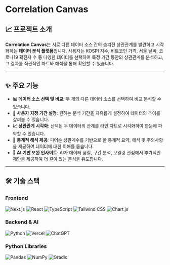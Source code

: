 # Correlation Canvas

## 📈 프로젝트 소개

**Correlation Canvas**는 서로 다른 데이터 소스 간의 숨겨진 상관관계를 발견하고 시각화하는 **데이터 분석 플랫폼**입니다. 사용자는 KOSPI 지수, 비트코인 가격, 서울 날씨, 코로나19 확진자 수 등 다양한 데이터를 선택하여 특정 기간 동안의 상관관계를 분석하고, 그 결과를 직관적인 차트와 해석을 통해 확인할 수 있습니다.

---

## ✨ 주요 기능

* **📊 데이터 소스 선택 및 비교**: 두 개의 다른 데이터 소스를 선택하여 비교 분석할 수 있습니다.
* **📅 사용자 지정 기간 설정**: 원하는 분석 기간을 자유롭게 설정하여 데이터의 추이를 살펴볼 수 있습니다.
* **📈 상관관계 시각화**: 선택된 두 데이터의 관계를 라인 차트로 시각화하여 한눈에 파악할 수 있습니다.
* **📝 통계적 해석 제공**: 피어슨 상관계수를 기반으로 한 통계적 요약, 해석 및 주의사항을 제공하여 데이터에 대한 이해를 돕습니다.
* **🧠 AI 기반 보완 인사이트**: AI가 데이터 품질, 구간 분석, 모델링 관점에서 추가적인 제안을 제공하여 더 깊이 있는 분석을 유도합니다.

---

## 🛠️ 기술 스택

### Frontend

![Next.js](https://img.shields.io/badge/Next.js-000000?style=badge&logo=next.js&logoColor=white)
![React](https://img.shields.io/badge/React-61DAFB?style=badge&logo=react&logoColor=black)
![TypeScript](https://img.shields.io/badge/TypeScript-3178C6?style=badge&logo=typescript&logoColor=white)
![Tailwind CSS](https://img.shields.io/badge/Tailwind_CSS-38B2AC?style=badge&logo=tailwind-css&logoColor=white)
![Chart.js](https://img.shields.io/badge/Chart.js-FF6384?style=badge&logo=chart.js&logoColor=white)

### Backend & AI

![Python](https://img.shields.io/badge/Python-3776AB?style=badge&logo=python&logoColor=white)
![Vercel](https://img.shields.io/badge/Vercel-000000?style=badge&logo=vercel&logoColor=white)
![ChatGPT](https://img.shields.io/badge/ChatGPT-74AA9C?style=badge&logo=openai&logoColor=white)

### Python Libraries

![Pandas](https://img.shields.io/badge/Pandas-150458?style=badge&logo=pandas&logoColor=white)
![NumPy](https://img.shields.io/badge/NumPy-013243?style=badge&logo=numpy&logoColor=white)
![Gradio](https://img.shields.io/badge/Gradio-FF7C05?style=badge&logo=gradio&logoColor=white)